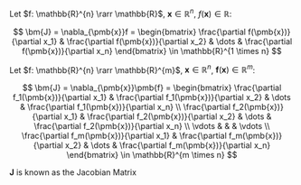 

Let $f: \mathbb{R}^{n} \rarr \mathbb{R}$, $\pmb{x} \in \mathbb{R}^{n}$, $f(\pmb{x}) \in \mathbb{R}$:

$$ \bm{J} =
\nabla_{\pmb{x}}f = 
\begin{bmatrix}
\frac{\partial f(\pmb{x})}{\partial x_1} & \frac{\partial f(\pmb{x})}{\partial x_2} & \dots & \frac{\partial f(\pmb{x})}{\partial x_n} 
\end{bmatrix}
\in \mathbb{R}^{1 \times n}
$$

Let $f: \mathbb{R}^{n} \rarr \mathbb{R}^{m}$, $\pmb{x} \in \mathbb{R}^{n}$, $\pmb{f}(\pmb{x}) \in \mathbb{R}^{m}$:

$$
\bm{J} = 
\nabla_{\pmb{x}}\pmb{f} = 
\begin{bmatrix}
\frac{\partial f_1(\pmb{x})}{\partial x_1} & \frac{\partial f_1(\pmb{x})}{\partial x_2} & \dots & \frac{\partial f_1(\pmb{x})}{\partial x_n} \\
\frac{\partial f_2(\pmb{x})}{\partial x_1} & \frac{\partial f_2(\pmb{x})}{\partial x_2} & \dots & \frac{\partial f_2(\pmb{x})}{\partial x_n} \\
\vdots & & & \vdots \\
\frac{\partial f_m(\pmb{x})}{\partial x_1} & \frac{\partial f_m(\pmb{x})}{\partial x_2} & \dots & \frac{\partial f_m(\pmb{x})}{\partial x_n}
\end{bmatrix}
\in \mathbb{R}^{m \times n}
$$

$\bm{J}$ is known as the Jacobian Matrix